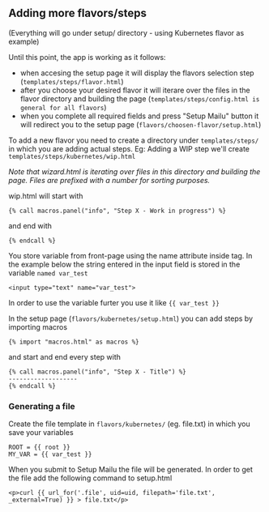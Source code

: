 ## Adding more flavors/steps
(Everything will go under setup/ directory - using Kubernetes flavor as example)

Until this point, the app is working as it follows:
- when accesing the setup page it will display the flavors selection step (`templates/steps/flavor.html`)
- after you choose your desired flavor it will iterare over the files in the flavor directory and building the page
  (`templates/steps/config.html is general for all flavors`)
- when you complete all required fields and press "Setup Mailu" button it will redirect you to the setup page (`flavors/choosen-flavor/setup.html`)

To add a new flavor you need to create a directory under `templates/steps/` in which you are adding actual steps.
Eg: Adding a WIP step we'll create `templates/steps/kubernetes/wip.html`

*Note that wizard.html is iterating over files in this directory and building the page. Files are prefixed with a number for sorting purposes.*

wip.html will start with

```
{% call macros.panel("info", "Step X - Work in progress") %}
```

and end with
```
{% endcall %}
```

You store variable from front-page using the name attribute inside tag.
In the example below the string entered in the input field is stored in the variable `named var_test`
```
<input type="text" name="var_test">
```

In order to use the variable furter you use it like `{{ var_test }}`

In the setup page (`flavors/kubernetes/setup.html`) you can add steps by importing macros

```
{% import "macros.html" as macros %}
```

and start and end every step with
```
{% call macros.panel("info", "Step X - Title") %}
-------------------
{% endcall %}
```

### Generating a file
Create the file template in `flavors/kubernetes/` (eg. file.txt) in which you save your variables
```
ROOT = {{ root }}
MY_VAR = {{ var_test }}
```

When you submit to Setup Mailu the file will be generated. In order to get the file add the following command to setup.html

```
<p>curl {{ url_for('.file', uid=uid, filepath='file.txt', _external=True) }} > file.txt</p>
```

